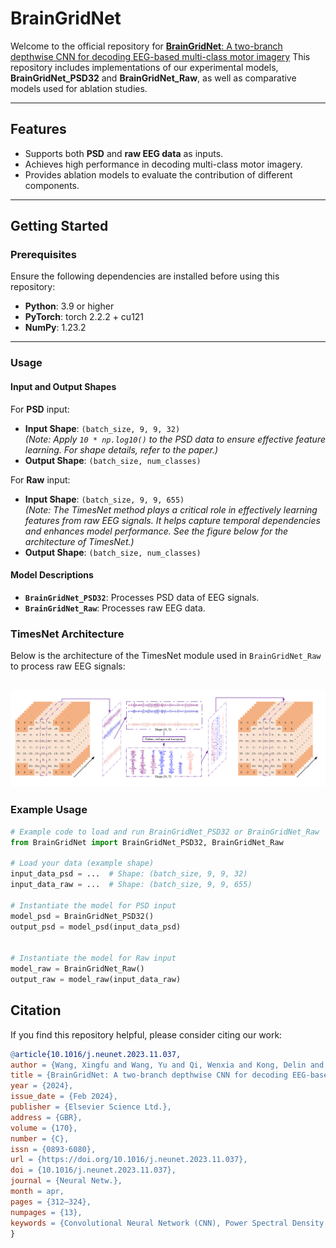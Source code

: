 # BrainGridNet

Welcome to the official repository for [**BrainGridNet**: A two-branch depthwise CNN for decoding EEG-based multi-class motor imagery](https://doi.org/10.1016/j.neunet.2023.11.037)
This repository includes implementations of our experimental models, **BrainGridNet_PSD32** and **BrainGridNet_Raw**, as well as comparative models used for ablation studies.


---

## Features
- Supports both **PSD** and **raw EEG data** as inputs.
- Achieves high performance in decoding multi-class motor imagery.
- Provides ablation models to evaluate the contribution of different components.

---

## Getting Started

### Prerequisites
Ensure the following dependencies are installed before using this repository:
- **Python**: 3.9 or higher  
- **PyTorch**: torch 2.2.2 + cu121  
- **NumPy**: 1.23.2  

---

### Usage

#### Input and Output Shapes
For **PSD** input:
- **Input Shape**: `(batch_size, 9, 9, 32)`  
  _(Note: Apply `10 * np.log10()` to the PSD data to ensure effective feature learning. For shape details, refer to the paper.)_
- **Output Shape**: `(batch_size, num_classes)`

For **Raw** input:
- **Input Shape**: `(batch_size, 9, 9, 655)`  
  _(Note: The TimesNet method plays a critical role in effectively learning features from raw EEG signals. It helps capture temporal dependencies and enhances model performance. See the figure below for the architecture of TimesNet.)_
- **Output Shape**: `(batch_size, num_classes)`

#### Model Descriptions
- **`BrainGridNet_PSD32`**: Processes PSD data of EEG signals.
- **`BrainGridNet_Raw`**: Processes raw EEG data.

### TimesNet Architecture
Below is the architecture of the TimesNet module used in `BrainGridNet_Raw` to process raw EEG signals:

![TimesNet Architecture](https://github.com/XingfuWang/BrainGridNet/blob/main/Timesnet_method.png)
---

### Example Usage
```python
# Example code to load and run BrainGridNet_PSD32 or BrainGridNet_Raw
from BrainGridNet import BrainGridNet_PSD32, BrainGridNet_Raw

# Load your data (example shape)
input_data_psd = ...  # Shape: (batch_size, 9, 9, 32)
input_data_raw = ...  # Shape: (batch_size, 9, 9, 655)

# Instantiate the model for PSD input
model_psd = BrainGridNet_PSD32()
output_psd = model_psd(input_data_psd)


# Instantiate the model for Raw input
model_raw = BrainGridNet_Raw()
output_raw = model_raw(input_data_raw)
```

## Citation

If you find this repository helpful, please consider citing our work:

```makefile
@article{10.1016/j.neunet.2023.11.037,
author = {Wang, Xingfu and Wang, Yu and Qi, Wenxia and Kong, Delin and Wang, Wei},
title = {BrainGridNet: A two-branch depthwise CNN for decoding EEG-based multi-class motor imagery},
year = {2024},
issue_date = {Feb 2024},
publisher = {Elsevier Science Ltd.},
address = {GBR},
volume = {170},
number = {C},
issn = {0893-6080},
url = {https://doi.org/10.1016/j.neunet.2023.11.037},
doi = {10.1016/j.neunet.2023.11.037},
journal = {Neural Netw.},
month = apr,
pages = {312–324},
numpages = {13},
keywords = {Convolutional Neural Network (CNN), Power Spectral Density (PSD), Electroencephalogram (EEG), Multi-class motor imagery, Computational costs}
}
```
